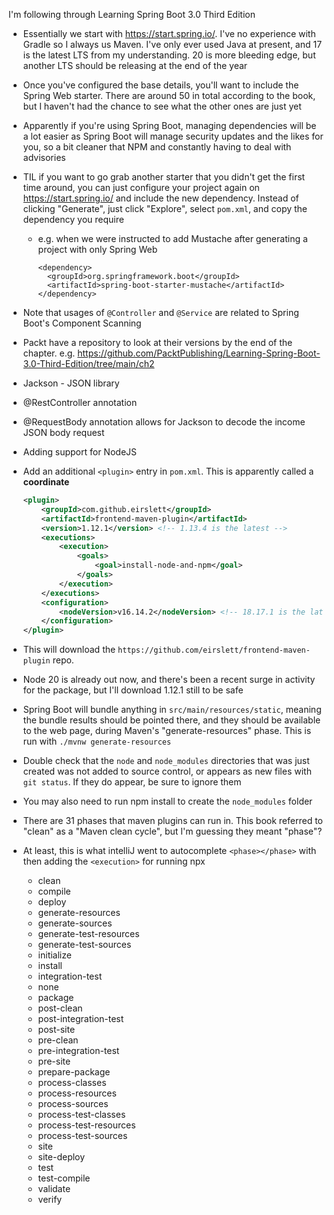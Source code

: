 I'm following through Learning Spring Boot 3.0 Third Edition

- Essentially we start with https://start.spring.io/. I've no experience with Gradle so I always us Maven. I've only ever used Java at present, and 17 is the latest LTS from my understanding. 20 is more bleeding edge, but another LTS should be releasing at the end of the year
- Once you've configured the base details, you'll want to include the Spring Web starter. There are around 50 in total according to the book, but I haven't had the chance to see what the other ones are just yet
- Apparently if you're using Spring Boot, managing dependencies will be a lot easier as Spring Boot will manage security updates and the likes for you, so a bit cleaner that NPM and constantly having to deal with advisories
- TIL if you want to go grab another starter that you didn't get the first time around, you can just configure your project again on https://start.spring.io/ and include the new dependency. Instead of clicking "Generate", just click "Explore", select `pom.xml`, and copy the dependency you require
  - e.g. when we were instructed to add Mustache after generating a project with only Spring Web
    ```
    <dependency>
      <groupId>org.springframework.boot</groupId>
      <artifactId>spring-boot-starter-mustache</artifactId>
    </dependency>
    ```
- Note that usages of `@Controller` and `@Service` are related to Spring Boot's Component Scanning
- Packt have a repository to look at their versions by the end of the chapter. e.g. https://github.com/PacktPublishing/Learning-Spring-Boot-3.0-Third-Edition/tree/main/ch2

- Jackson - JSON library
- @RestController annotation
- @RequestBody annotation allows for Jackson to decode the income JSON body request

- Adding support for NodeJS
- Add an additional `<plugin>` entry in `pom.xml`. This is apparently called a **coordinate**
  ```xml
  <plugin>
      <groupId>com.github.eirslett</groupId>
      <artifactId>frontend-maven-plugin</artifactId>
      <version>1.12.1</version> <!-- 1.13.4 is the latest -->
      <executions>
          <execution>
              <goals>
                  <goal>install-node-and-npm</goal>
              </goals>
          </execution>
      </executions>
      <configuration>
          <nodeVersion>v16.14.2</nodeVersion> <!-- 18.17.1 is the latest -->
      </configuration>
  </plugin>
  ```
- This will download the `https://github.com/eirslett/frontend-maven-plugin` repo.
- Node 20 is already out now, and there's been a recent surge in activity for the package, but I'll download 1.12.1 still to be safe
- Spring Boot will bundle anything in `src/main/resources/static`, meaning the bundle results should be pointed there, and they should be available to the web page, during Maven's "generate-resources" phase. This is run with `./mvnw generate-resources`
- Double check that the `node` and `node_modules` directories that was just created was not added to source control, or appears as new files with `git status`. If they do appear, be sure to ignore them
- You may also need to run npm install to create the `node_modules` folder
- There are 31 phases that maven plugins can run in. This book referred to "clean" as a "Maven clean cycle", but I'm guessing they meant "phase"?
- At least, this is what intelliJ went to autocomplete `<phase></phase>` with then adding the `<execution>` for running npx
  - clean
  - compile
  - deploy
  - generate-resources
  - generate-sources
  - generate-test-resources
  - generate-test-sources
  - initialize
  - install
  - integration-test
  - none
  - package
  - post-clean
  - post-integration-test
  - post-site
  - pre-clean
  - pre-integration-test
  - pre-site
  - prepare-package
  - process-classes
  - process-resources
  - process-sources
  - process-test-classes
  - process-test-resources
  - process-test-sources
  - site
  - site-deploy
  - test
  - test-compile
  - validate
  - verify